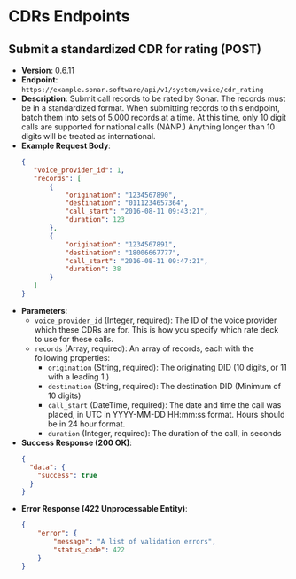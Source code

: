 # CDRs Endpoints

## Submit a standardized CDR for rating (POST)
- **Version**: 0.6.11
- **Endpoint**: `https://example.sonar.software/api/v1/system/voice/cdr_rating`
- **Description**: Submit call records to be rated by Sonar. The records must be in a standardized format. When submitting records to this endpoint, batch them into sets of 5,000 records at a time. At this time, only 10 digit calls are supported for national calls (NANP.) Anything longer than 10 digits will be treated as international.
- **Example Request Body**:
    ```json
    {
       "voice_provider_id": 1,
       "records": [
           {
               "origination": "1234567890",
               "destination": "0111234657364",
               "call_start": "2016-08-11 09:43:21",
               "duration": 123
           },
           {
               "origination": "1234567891",
               "destination": "18006667777",
               "call_start": "2016-08-11 09:47:21",
               "duration": 38
           }
       ]
    }
    ```
- **Parameters**:
    - `voice_provider_id` (Integer, required): The ID of the voice provider which these CDRs are for. This is how you specify which rate deck to use for these calls.
    - `records` (Array, required): An array of records, each with the following properties:
        - `origination` (String, required): The originating DID (10 digits, or 11 with a leading 1.)
        - `destination` (String, required): The destination DID (Minimum of 10 digits)
        - `call_start` (DateTime, required): The date and time the call was placed, in UTC in YYYY-MM-DD HH:mm:ss format. Hours should be in 24 hour format.
        - `duration` (Integer, required): The duration of the call, in seconds
- **Success Response (200 OK)**:
    ```json
    {
      "data": {
        "success": true
      }
    }
    ```
- **Error Response (422 Unprocessable Entity)**:
    ```json
    {
        "error": {
            "message": "A list of validation errors",
            "status_code": 422
        }
    }
    ```
```
